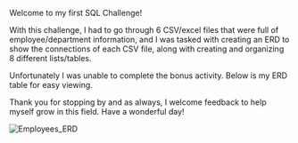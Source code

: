 Welcome to my first SQL Challenge! 

With this challenge, I had to go through 6 CSV/excel files that were full of employee/department information, and I was tasked with creating an ERD to show the connections of each CSV file, along with creating and organizing 8 different lists/tables.

Unfortunately I was unable to complete the bonus activity. Below is my ERD table for easy viewing. 

Thank you for stopping by and as always, I welcome feedback to help myself grow in this field. Have a wonderful day! 

![Employees_ERD](https://user-images.githubusercontent.com/85764497/131262307-364ef809-bcf5-4a40-895e-3429d96914c7.png)
